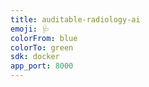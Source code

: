 ```yaml
---
title: auditable-radiology-ai
emoji: 🩺
colorFrom: blue
colorTo: green
sdk: docker
app_port: 8000
---
```

